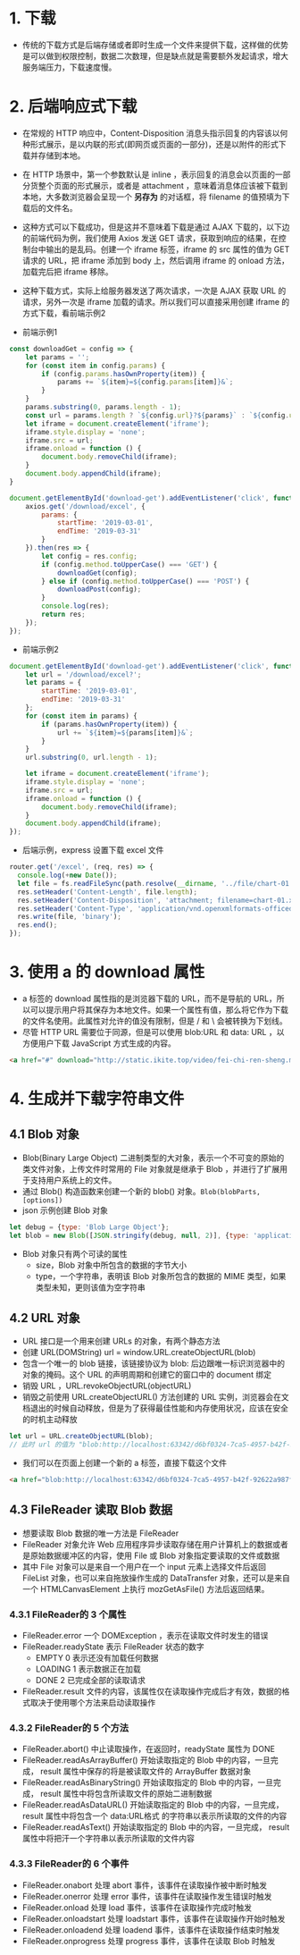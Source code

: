 # 1. 下载
+ 传统的下载方式是后端存储或者即时生成一个文件来提供下载，这样做的优势是可以做到权限控制，数据二次数理，但是缺点就是需要额外发起请求，增大服务端压力，下载速度慢。

# 2. 后端响应式下载
+ 在常规的 HTTP 响应中，Content-Disposition 消息头指示回复的内容该以何种形式展示，是以内联的形式(即网页或页面的一部分)，还是以附件的形式下载并存储到本地。
+ 在 HTTP 场景中，第一个参数默认是 inline ，表示回复的消息会以页面的一部分货整个页面的形式展示，或者是 attachment ，意味着消息体应该被下载到本地，大多数浏览器会呈现一个 **另存为** 的对话框，将 filename 的值预填为下载后的文件名。
+ 这种方式可以下载成功，但是这并不意味着下载是通过 AJAX 下载的，以下边的前端代码为例，我们使用 Axios 发送 GET 请求，获取到响应的结果，在控制台中输出的是乱码。创建一个 iframe 标签，iframe 的 src 属性的值为 GET 请求的 URL，把 iframe 添加到 body 上，然后调用 iframe 的 onload 方法，加载完后把 iframe 移除。
+ 这种下载方式，实际上给服务器发送了两次请求，一次是 AJAX 获取 URL 的请求，另外一次是 iframe 加载的请求。所以我们可以直接采用创建 iframe 的方式下载，看前端示例2

+ 前端示例1

```javascript
const downloadGet = config => {
	let params = '';
	for (const item in config.params) {
		if (config.params.hasOwnProperty(item)) {
			params += `${item}=${config.params[item]}&`;
		}
	}
	params.substring(0, params.length - 1);
	const url = params.length ? `${config.url}?${params}` : `${config.url}`;
	let iframe = document.createElement('iframe');
	iframe.style.display = 'none';
	iframe.src = url;
	iframe.onload = function () {
		document.body.removeChild(iframe);
	}
	document.body.appendChild(iframe);
}

document.getElementById('download-get').addEventListener('click', function (e) {
	axios.get('/download/excel', {
		params: {
			startTime: '2019-03-01',
			endTime: '2019-03-31'
		}
	}).then(res => {
		let config = res.config;
		if (config.method.toUpperCase() === 'GET') {
			downloadGet(config);
		} else if (config.method.toUpperCase() === 'POST') {
			downloadPost(config);
		}
		console.log(res);
		return res;
	});
});
```

+ 前端示例2

```javascript
document.getElementById('download-get').addEventListener('click', function (e) {
	let url = '/download/excel?';
	let params = {
		startTime: '2019-03-01',
		endTime: '2019-03-31'
	};
	for (const item in params) {
		if (params.hasOwnProperty(item)) {
			url += `${item}=${params[item]}&`;
		}
	}
	url.substring(0, url.length - 1);

	let iframe = document.createElement('iframe');
	iframe.style.display = 'none';
	iframe.src = url;
	iframe.onload = function () {
		document.body.removeChild(iframe);
	}
	document.body.appendChild(iframe);
});
```

+ 后端示例，express 设置下载 excel 文件

```javascript
router.get('/excel', (req, res) => {
  console.log(+new Date());
  let file = fs.readFileSync(path.resolve(__dirname, '../file/chart-01.xlsx'), 'binary');
  res.setHeader('Content-Length', file.length);
  res.setHeader('Content-Disposition', 'attachment; filename=chart-01.xlsx');
  res.setHeader('Content-Type', 'application/vnd.openxmlformats-officedocument.spreadsheetml.sheet');
  res.write(file, 'binary');
  res.end();
});
```

# 3. 使用 a 的 download 属性

+ a 标签的 download 属性指的是浏览器下载的 URL，而不是导航的 URL，所以可以提示用户将其保存为本地文件。如果一个属性有值，那么将它作为下载的文件名使用。此属性对允许的值没有限制，但是 / 和 \ 会被转换为下划线。
+ 尽管 HTTP URL 需要位于同源，但是可以使用 blob:URL 和 data: URL ，以方便用户下载 JavaScript 方式生成的内容。

```html
<a href="#" download="http://static.ikite.top/video/fei-chi-ren-sheng.mp4">download</a>
```

# 4. 生成并下载字符串文件
## 4.1 Blob 对象
+ Blob(Binary Large Object) 二进制类型的大对象，表示一个不可变的原始的类文件对象，上传文件时常用的 File 对象就是继承于 Blob ，并进行了扩展用于支持用户系统上的文件。
+ 通过 Blob() 构造函数来创建一个新的 blob() 对象。`Blob(blobParts, [options])`
+ json 示例创建 Blob 对象

```javascript
let debug = {type: 'Blob Large Object'};
let blob = new Blob([JSON.stringify(debug, null, 2)], {type: 'application/json'});
```
+ Blob 对象只有两个可读的属性
	+ size，Blob 对象中所包含的数据的字节大小
	+ type，一个字符串，表明该 Blob 对象所包含的数据的 MIME 类型，如果类型未知，更则该值为空字符串

## 4.2 URL 对象
+ URL 接口是一个用来创建 URLs 的对象，有两个静态方法
+ 创建 URL(DOMString) url = window.URL.createObjectURL(blob)
+ 包含一个唯一的 blob 链接，该链接协议为 blob: 后边跟唯一标识浏览器中的对象的掩码。这个 URL 的声明周期和创建它的窗口中的 document 绑定
+ 销毁 URL ，URL.revokeObjectURL(objectURL)
+ 销毁之前使用 URL.createObjectURL() 方法创建的 URL 实例，浏览器会在文档退出的时候自动释放，但是为了获得最佳性能和内存使用状况，应该在安全的时机主动释放

```javascript
let url = URL.createObjectURL(blob);
// 此时 url 的值为 "blob:http://localhost:63342/d6bf0324-7ca5-4957-b42f-92622a987f1b"
```

+ 我们可以在页面上创建一个新的 a 标签，直接下载这个文件

```html
<a href="blob:http://localhost:63342/d6bf0324-7ca5-4957-b42f-92622a987f1b" download="blob.json">download</a>
```

## 4.3 FileReader 读取 Blob 数据
+ 想要读取 Blob 数据的唯一方法是 FileReader
+ FileReader 对象允许 Web 应用程序异步读取存储在用户计算机上的数据或者是原始数据缓冲区的内容，使用 File 或 Blob 对象指定要读取的文件或数据
+ 其中 File 对象可以是来自一个用户在一个 input 元素上选择文件后返回 FileList 对象，也可以来自拖放操作生成的 DataTransfer 对象，还可以是来自一个 HTMLCanvasElement 上执行 mozGetAsFile() 方法后返回结果。

### 4.3.1 FileReader的 3 个属性
+ FileReader.error 一个 DOMException ，表示在读取文件时发生的错误
+ FileReader.readyState 表示 FileReader 状态的数字
	+ EMPTY 0 表示还没有加载任何数据
	+ LOADING 1 表示数据正在加载
	+ DONE 2 已完成全部的读取请求
+ FileReader.result 文件的内容，该属性仅在读取操作完成后才有效，数据的格式取决于使用哪个方法来启动读取操作

### 4.3.2 FileReader的 5 个方法
+ FileReader.abort() 中止读取操作，在返回时，readyState 属性为 DONE
+ FileReader.readAsArrayBuffer() 开始读取指定的 Blob 中的内容，一旦完成， result 属性中保存的将是被读取文件的 ArrayBuffer 数据对象
+ FileReader.readAsBinaryString() 开始读取指定的 Blob 中的内容，一旦完成， result 属性中将包含所读取文件的原始二进制数据
+ FileReader.readAsDataURL() 开始读取指定的 Blob 中的内容，一旦完成，result 属性中将包含一个 data:URL格式 的字符串以表示所读取的文件的内容
+ FileReader.readAsText() 开始读取指定的 Blob 中的内容，一旦完成， result 属性中将把汗一个字符串以表示所读取的文件内容

### 4.3.3 FileReader的 6 个事件
+ FileReader.onabort 处理 abort 事件，该事件在读取操作被中断时触发
+ FileReader.onerror 处理 error 事件，该事件在读取操作发生错误时触发
+ FileReader.onload 处理 load 事件，该事件在读取操作完成时触发
+ FileReader.onloadstart 处理 loadstart 事件，该事件在读取操作开始时触发
+ FileReader.onloadend 处理 loadend 事件，该事件在读取操作结束时触发
+ FileReader.onprogress 处理 progress 事件，该事件在读取 Blob 时触发


